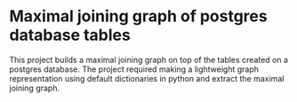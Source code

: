 # Maximal joining graph of postgres database tables
This project builds a maximal joining graph on top of the tables created on a postgres database. The project required making a lightweight graph representation using default dictionaries in python and extract the maximal joining graph.
